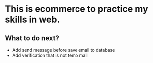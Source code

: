 # This is ecommerce to practice my skills in web.

## What to do next?
- Add send message before save email to database
- Add verification that is not temp mail
